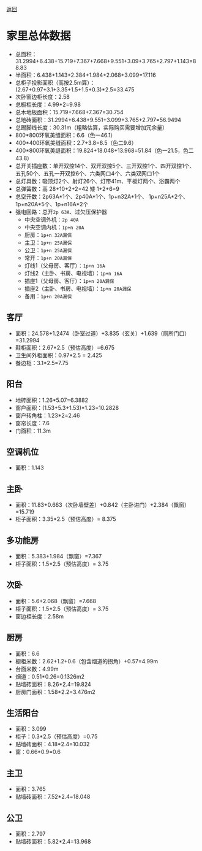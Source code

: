 [返回](../zx.md)

# 家里总体数据

* 总面积：31.2994+6.438+15.719+7.367+7.668+9.551+3.09+3.765+2.797+1.143=88.83
* 半面积：6.438+1.143+2.384+1.984+2.068+3.099=17.116
* 总柜子投影面积（高按2.5m算）：(2.67+0.97+3.1+3.35+1.5+1.5+0.3)*2.5=33.475
* 次卧窗边柜长度：2.58
* 总橱柜长度：4.99*2=9.98
* 总木地板面积：15.719+7.668+7.367=30.754
* 总地砖面积：31.2994+6.438+9.551+3.099+3.765+2.797=56.9494
* 总踢脚线长度：30.31m（粗略估算，实际购买需要增加冗余量）
* 800*800环氧美缝面积：6.6（色一46.1）
* 400*400环氧美缝面积：2.7+3.8=6.5（色二9.6）
* 400*800环氧美缝面积：19.824+18.048+13.968=51.84（色一21.5，色二43.8）
* 总开关插座数：单开双控14个、双开双控5个、三开双控1个、四开双控1个、五孔50个、五孔一开双控6个、六类网口4个、六类双网口1个
* 总灯具数：吸顶灯2个、射灯26个、灯带41m、平板灯两个、浴霸两个
* 总弹簧数：高 28+10+2+2=42 矮 1+2+6=9
* 总空开数：2p63A\*1个、2p40A\*1个、1p+n32A\*1个、 1p+n25A\*2个、1p+n20A\*5个、1p+n16A\*2个
* 强电回路：总开`2p 63A`、过欠压保护器
  * 中央空调外机：`2p 40A`
  * 中央空调内机：`1p+n 20A`
  * 厨房：`1p+n 32A漏保`
  * 主卫：`1p+n 25A漏保`
  * 公卫：`1p+n 25A漏保`
  * 常开：`1p+n 20A漏保`
  * 灯线1（父母房、客厅）：`1p+n 16A`
  * 灯线2（主卧、书房、电视墙）：`1p+n 16A`
  * 插座1（父母房、客厅）：`1p+n 20A漏保`
  * 插座2（主卧、书房、电视墙）：`1p+n 20A漏保`
  * 备用：`1p+n 20A漏保`

## 客厅

* 面积：24.578+1.2474（卧室过道）+3.835（玄关）+1.639（厕所门口）=31.2994
* 鞋柜面积：2.67*2.5（预估高度）=6.675
* 卫生间外柜面积：0.97*2.5 = 2.425
* 餐边柜：3.1*2.5=7.75

## 阳台

* 地砖面积：1.26*5.07=6.3882
* 窗户面积：(1.53+5.3+1.53)*1.23=10.2828
* 窗户转角柱：1.23*2=2.46
* 窗帘长度：7.6
* 门面积：11.3m

## 空调机位

* 面积：1.143

## 主卧

* 面积：11.83+0.663（次卧墙壁差）+0.842（主卧进门）+2.384（飘窗）=15.719
* 柜子面积：3.35*2.5（预估高度）= 8.375

## 多功能房

* 面积：5.383+1.984（飘窗）=7.367
* 柜子面积：1.5*2.5（预估高度）= 3.75

## 次卧

* 面积：5.6+2.068（飘窗）=7.668
* 柜子面积：1.5*2.5（预估高度）= 3.75
* 窗边柜长度：2.58m

## 厨房

* 面积：6.6
* 橱柜米数：2.62+1.2+0.6（包含烟道的拐角）+0.57=4.99m 
* 台面米数：4.99m
* 烟道：0.51*0.26=0.1326m2
* 贴墙砖面积：8.26*2.4=19.824
* 厨房门面积：1.58*2.2=3.476m2

## 生活阳台

* 面积：3.099
* 柜子：0.3*2.5（预估高度）=0.75
* 贴墙砖面积：4.18*2.4=10.032
* 窗：0.66*0.9=0.6

## 主卫

* 面积：3.765
* 贴墙砖面积：7.52*2.4=18.048

## 公卫

* 面积：2.797
* 贴墙砖面积：5.82*2.4=13.968